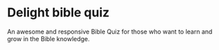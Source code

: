 # Delight bible quiz
An awesome and responsive Bible Quiz for those who want to learn and grow in the Bible knowledge.
